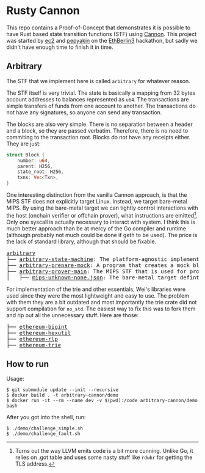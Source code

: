 # Rusty Cannon

This repo contains a Proof-of-Concept that demonstrates it is possible to have Rust based 
state transition functions (STF) using [Cannon]. This project was started by [ec2] and [pepyakin] on
the [EthBerlin3] hackathon, but sadly we didn't have enough time to finish it in time.

## Arbitrary 

The STF that we implement here is called `arbitrary` for whatever reason. 

The STF itself is very trivial. The state is basically a mapping from 32 bytes account addresses to
balances represented as `u64`. The transactions are simple transfers of funds from one account to
another. The transactions do not have any signatures, so anyone can send any transaction. 

The blocks are also very simple. There is no separation between a header and a block, so they are
passed verbatim. Therefore, there is no need to commiting to the transaction root. Blocks do not 
have any receipts either. They are just:

```rust
struct Block {
    number: u64,
    parent: H256,
    state_root: H256,
    txns: Vec<Txn>,
}
```

One interesting distinction from the vanilla Cannon approach, is that the MIPS STF does not 
explicitly target Linux. Instead, we target bare-metal MIPS. By using the bare-metal target we can
tightly control interactions with the host (onchain verifier or offchain prover), what instructions
are emitted[^1]. Only one syscall is actually necessary to interact with system. I think this is
much better approach than be at mercy of the Go compiler and runtime (although probably not much 
could be done if geth to be used). The price is the lack of standard library, although that should 
be fixable.

[^1]: Turns out the way LLVM emits code is a bit more cunning. Unlike Go, it relies on .got table and uses some nasty stuff like `rdwhr` for getting the TLS address.

<pre>
<a href="./arbitrary">arbitrary</a>
├── <a href="./arbitrary/arbitrary-state-machine">arbitrary-state-machine</a>: The platform-agnostic implementation of a state transition function.
├── <a href="./arbitrary/arbitrary-prepare-mock">arbitrary-prepare-mock</a>: A program that creates a mock blockchain.
├── <a href="./arbitrary/arbitrary-prover-main">arbitrary-prover-main</a>: The MIPS STF that is used for proving.
│   ├── <a href="./arbitrary/arbitrary-prover-main/mips-unknown-none.json">mips-unknown-none.json</a>: The bare-metal target defintion for rustc/llvm.
</pre>

For implementation of the trie and other essentials, Wei's libraries were used since they were the 
most lightweight and easy to use. The problem with them they are a bit outdated and most importantly
the trie crate did not support compilation for `no_std`. The easiest way to fix this was to fork 
them and rip out all the unnecessary stuff. Here are those:

<pre>
├── <a href="./arbitrary/ethereum-bigint">ethereum-bigint</a>
├── <a href="./arbitrary/ethereum-hexutil">ethereum-hexutil</a>
├── <a href="./arbitrary/ethereum-rlp">ethereum-rlp</a>
├── <a href="./arbitrary/ethereum-trie">ethereum-trie</a>
</pre>

## How to run

Usage:

    $ git submodule update --init --recursive
    $ docker build . -t arbitrary-cannon/demo
    $ docker run -it --rm --name dev -v $(pwd):/code arbitrary-cannon/demo bash

After you got into the shell, run:

    $ ./demo/challenge_simple.sh
    $ ./demo/challenge_fault.sh

[ec2]: https://github.com/ec2
[pepyakin]: https://github.com/pepyakin
[arbitrary]: ./arbitrary/
[Cannon]: https://github.com/ethereum-optimism/cannon
[EthBerlin3]: https://ethberlin.ooo/
